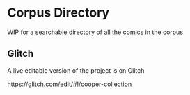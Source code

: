 # Corpus Directory
WIP for a searchable directory of all the comics in the corpus

## Glitch
A live editable version of the project is on Glitch

https://glitch.com/edit/#!/cooper-collection
